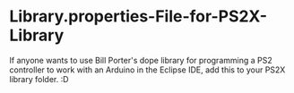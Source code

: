 # Library.properties-File-for-PS2X-Library
If anyone wants to use Bill Porter's dope library for programming a PS2 controller to work with an Arduino in the Eclipse IDE, add this to your PS2X library folder. :D
